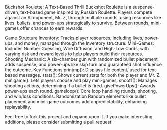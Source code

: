 Buckshot Roulette: A Text-Based Thrill
Buckshot Roulette is a suspense-driven, text-based game inspired by Russian Roulette. Players compete against an AI opponent, Mr. Z, through multiple rounds, using resources like lives, bullets, and power-ups strategically to survive. Between rounds, mini-games offer chances to earn rewards.

Game Structure
Inventory: Tracks player resources, including lives, power-ups, and money, managed through the Inventory structure.
Mini-Games: Includes Number Guessing, Wire Diffusion, and High-Low Cards, with varying risk and reward levels to help players build their resources.
Shooting Mechanic: A six-chamber gun with randomized bullet placement adds suspense, and power-ups like skip turn and guaranteed shot influence the outcome.
Key Functions
printmp(): Displays file content, used for text-based messages.
stats(): Shows current stats for both the player and Mr. Z.
minigame(): Lets players choose and play mini-games.
shoot1(): Manages shooting actions, determining if a bullet is fired.
givePowerUps(): Awards power-ups each round.
gameloop(): Core loop handling rounds, shooting, and win/loss conditions.
Randomization
Random elements like bullet placement and mini-game outcomes add unpredictability, enhancing replayability.

Feel free to fork this project and expand upon it. If you make interesting additions, please consider submitting a pull request!
